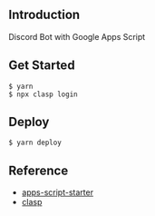 ## Introduction

Discord Bot with Google Apps Script

## Get Started

```
$ yarn
$ npx clasp login
```

## Deploy

```
$ yarn deploy
```

## Reference

- [apps-script-starter](https://github.com/labnol/apps-script-starter)
- [clasp](https://github.com/google/clasp)
